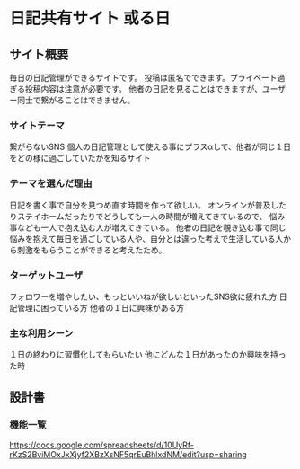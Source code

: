# 日記共有サイト 或る日

## サイト概要
毎日の日記管理ができるサイトです。
投稿は匿名でできます。プライベート過ぎる投稿内容は注意が必要です。
他者の日記を見ることはできますが、ユーザー同士で繋がることはできません。


### サイトテーマ
繋がらないSNS
個人の日記管理として使える事にプラスαして、他者が同じ１日をどの様に過ごしていたかを知るサイト


### テーマを選んだ理由
日記を書く事で自分を見つめ直す時間を作って欲しい。
オンラインが普及したりステイホームだったりでどうしても一人の時間が増えてきているので、
悩み事なども一人で抱え込む人が増えてきている。
他者の日記を覗き込む事で同じ悩みを抱えて毎日を過ごしている人や、自分とは違った考えで生活している人から刺激をもらうことができると考えたため。

### ターゲットユーザ
フォロワーを増やしたい、もっといいねが欲しいといったSNS欲に疲れた方
日記管理に困っている方
他者の１日に興味がある方

### 主な利用シーン
１日の終わりに習慣化してもらいたい
他にどんな１日があったのか興味を持った時

## 設計書

### 機能一覧
https://docs.google.com/spreadsheets/d/10UyRf-rKzS2BviMOxJxXjyf2XBzXsNF5qrEuBhlxdNM/edit?usp=sharing

